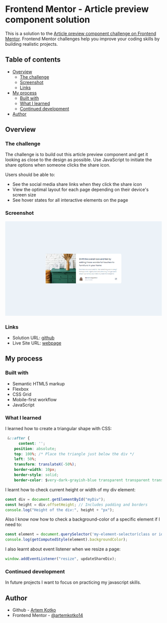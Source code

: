 # Frontend Mentor - Article preview component solution

This is a solution to the [Article preview component challenge on Frontend Mentor](https://www.frontendmentor.io/challenges/article-preview-component-dYBN_pYFT). Frontend Mentor challenges help you improve your coding skills by building realistic projects.

## Table of contents

- [Overview](#overview)
  - [The challenge](#the-challenge)
  - [Screenshot](#screenshot)
  - [Links](#links)
- [My process](#my-process)
  - [Built with](#built-with)
  - [What I learned](#what-i-learned)
  - [Continued development](#continued-development)
- [Author](#author)


## Overview

### The challenge

The challenge is to build out this article preview component and get it looking as close to the design as possible. Use JavaScript to initiate the share options when someone clicks the share icon.

Users should be able to:

- See the social media share links when they click the share icon
- View the optimal layout for each page depending on their device's screen size
- See hover states for all interactive elements on the page

### Screenshot

![](./result.png)

### Links

- Solution URL: [github](https://github.com/artemkotko14/article_preview_component)
- Live Site URL: [webpage](https://artemkotko14.github.io/article_preview_component/)

## My process

### Built with

- Semantic HTML5 markup
- Flexbox
- CSS Grid
- Mobile-first workflow
- JavaScript

### What I learned

I learned how to create a triangular shape with CSS:

```css
 &::after {
      content: '';
    position: absolute;
    top: 100%; /* Place the triangle just below the div */
    left: 50%;
    transform: translateX(-50%);
    border-width: 10px;
    border-style: solid;
    border-color: $very-dark-grayish-blue transparent transparent transparent;
```

I learnt how to check current height or width of my div element:

```js
const div = document.getElementById("myDiv");
const height = div.offsetHeight; // Includes padding and borders
console.log("Height of the div:", height + "px");
```
Also I know now how to check a background-color of a specific element if I need to:
```js
const element = document.querySelector('my-element-selector(class or id)');
console.log(getComputedStyle(element).backgroundColor);
```
I also learnt about event listener when we resize a page:

```js
window.addEventListener("resize", updateShareDiv);
```
### Continued development

In future projects I want to focus on practicing my javascript skills.

## Author

- Github - [Artem Kotko](https://github.com/artemkotko14)
- Frontend Mentor - [@artemkotko14](https://www.frontendmentor.io/profile/artemkotko14)
